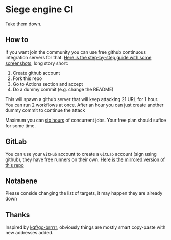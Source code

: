 # Siege engine CI

Take them down.

## How to
If you want join the community you can use free github continuous integration servers for that.
[Here is the step-by-step guide with some screenshots](https://github.com/kqf/go-brrrrr/wiki/How-to-github), long story short:

1. Create github account
2. Fork this repo
3. Go to Actions section and accept 
4. Do a dummy commit (e.g. change the README)

This will spawn a github server that will keep attacking 21 URL for 1 hour.
You can run 2 workflows at once. After an hour you can just create another dummy commit to continue the attack

Maximum you can [six hours](https://docs.github.com/en/actions/learn-github-actions/usage-limits-billing-and-administration#usage-limits) of concurrent jobs.
Your free plan should sufice for some time.


## GitLab
You can use your `GitHub` account to create a `GitLab` account (sign using github), they have free runners on their own. [Here is the mirrored version of this repo](https://gitlab.com/an0nymus/go-brrrrr)


## Notabene
Please conside changing the list of targets, it may happen they are already down

## Thanks
Inspired by [kqf/go-brrrrr](https://github.com/kqf/go-brrrrr), obviously things are mostly smart copy-paste with new addresses added.

